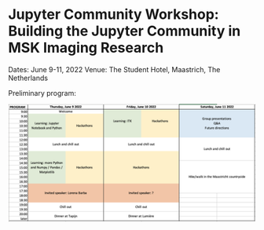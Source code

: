 # Jupyter Community Workshop: Building the Jupyter Community in MSK Imaging Research


Dates: June 9-11, 2022
Venue: The Student Hotel, Maastrich, The Netherlands 

Preliminary program:

![](program_draft.png)
